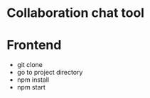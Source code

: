 # Collaboration chat tool

# Frontend

- git clone
- go to project directory
- npm install
- npm start 




